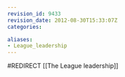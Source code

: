 ```yaml
---
revision_id: 9433
revision_date: 2012-08-30T15:33:07Z
categories:

aliases:
- League_leadership
---
```


#REDIRECT [[The League leadership]]